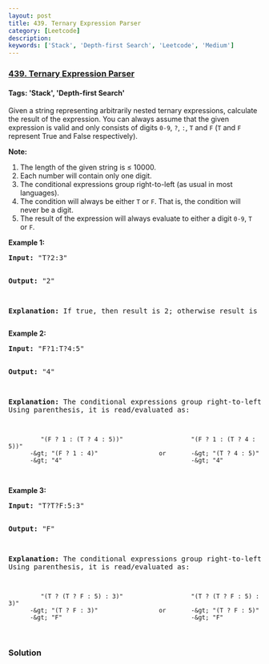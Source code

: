 ```yaml
---
layout: post
title: 439. Ternary Expression Parser
category: [Leetcode]
description: 
keywords: ['Stack', 'Depth-first Search', 'Leetcode', 'Medium']
---
```

### [439. Ternary Expression Parser](https://leetcode.com/problems/ternary-expression-parser)

#### Tags: 'Stack', 'Depth-first Search'

<div class="content__u3I1 question-content__JfgR"><div><p>Given a string representing arbitrarily nested ternary expressions, calculate the result of the expression. You can always assume that the given expression is valid and only consists of digits <code>0-9</code>, <code>?</code>, <code>:</code>, <code>T</code> and <code>F</code> (<code>T</code> and <code>F</code> represent True and False respectively).

</p><p><b>Note:</b>
</p><ol>
<li>The length of the given string is ≤ 10000.</li>
<li>Each number will contain only one digit.</li>
<li>The conditional expressions group right-to-left (as usual in most languages).</li>
<li>The condition will always be either <code>T</code> or <code>F</code>. That is, the condition will never be a digit.</li>
<li>The result of the expression will always evaluate to either a digit <code>0-9</code>, <code>T</code> or <code>F</code>.</li>
</ol>
<p></p>
<p>
<b>Example 1:</b>
</p><pre><b>Input:</b> "T?2:3"

<b>Output:</b> "2"

<b>Explanation:</b> If true, then result is 2; otherwise result is 3.
</pre>
<p></p>
<p>
<b>Example 2:</b>
</p><pre><b>Input:</b> "F?1:T?4:5"

<b>Output:</b> "4"

<b>Explanation:</b> The conditional expressions group right-to-left. Using parenthesis, it is read/evaluated as:

             "(F ? 1 : (T ? 4 : 5))"                   "(F ? 1 : (T ? 4 : 5))"
          -&gt; "(F ? 1 : 4)"                 or       -&gt; "(T ? 4 : 5)"
          -&gt; "4"                                    -&gt; "4"
</pre>
<p></p>
<p>
<b>Example 3:</b>
</p><pre><b>Input:</b> "T?T?F:5:3"

<b>Output:</b> "F"

<b>Explanation:</b> The conditional expressions group right-to-left. Using parenthesis, it is read/evaluated as:

             "(T ? (T ? F : 5) : 3)"                   "(T ? (T ? F : 5) : 3)"
          -&gt; "(T ? F : 3)"                 or       -&gt; "(T ? F : 5)"
          -&gt; "F"                                    -&gt; "F"
</pre>
<p></p></div></div>

### Solution
